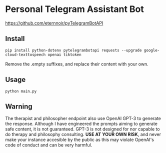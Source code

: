 # Personal Telegram Assistant Bot
https://github.com/eternnoir/pyTelegramBotAPI
## Install
    pip install python-dotenv pytelegrambotapi requests --upgrade google-cloud-texttospeech openai tiktoken

Remove the .empty suffixes, and replace their content with your own. 

## Usage
    python main.py
 
## Warning
The therapist and philosopher endpoint also use OpenAI GPT-3 to generate the response. Although I have engineered the prompts aiming to generate safe content, it is not guaranteed. GPT-3 is not designed for nor capable to do therapy and philosophy consulting. **USE AT YOUR OWN RISK**, and never make your instance accesible by the public as this may violate OpenAI's code of conduct and can be very harmful.
